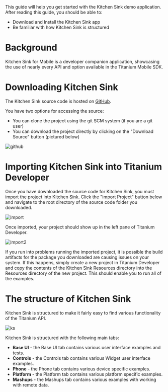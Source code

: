<summary>
    This guide will help you get started with the Kitchen Sink demo application.  After reading this guide, you should be able to:
    
* Download and Install the Kitchen Sink app
* Be familiar with how Kitchen Sink is structured
</summary>

# Background

Kitchen Sink for Mobile is a developer companion application, showcasing the use of nearly every API and option available in the Titanium Mobile SDK. 

# Downloading Kitchen Sink

The Kitchen Sink source code is hosted on [GitHub](http://github.com/appcelerator/KitchenSink).

You have two options for accessing the source:

* You can clone the project using the git SCM system (if you are a git user)
* You can download the project directly by clicking on the "Download Source" button (pictured below)

![github](http://img.skitch.com/20100728-p72d978fs4n3yc4wpgr7jkqghb.png)

# Importing Kitchen Sink into Titanium Developer

Once you have downloaded the source code for Kitchen Sink, you must import the project into Kitchen Sink. Click the "Import Project" button below and navigate to the root directory of the source code folder you downloaded.

![import](http://img.skitch.com/20101025-pr8xfcgj4w2nak3ba3k11jp549.png)

Once imported, your project should show up in the left pane of Titanium Developer.

![import2](http://img.skitch.com/20100728-jju1554fjc9igd41hb4867it5p.png)


If you run into problems running the imported project, it is possible the build artifacts for the package you downloaded are causing issues on your system. If this happens, simply create a new project in Titanium Developer and copy the contents of the Kitchen Sink Resources directory into the Resources directory of the new project. This should enable you to run all of the examples.

# The structure of Kitchen Sink

Kitchen Sink is structured to make it fairly easy to find various functionality of the Titanium API.

![ks](http://img.skitch.com/20101025-m3jywyjkwf89gcpye6tehpitdi.png)

Kitchen Sink is structured with the following main tabs:

* **Base UI** - the Base UI tab contains various user interface examples and tests.
* **Controls** - the Controls tab contains various Widget user interface examples.
* **Phone** - the Phone tab contains various device specific examples.
* **Platform** - the Platform tab contains various platform specific examples.
* **Mashups** - the Mashups tab contains various examples with working with remote data.

